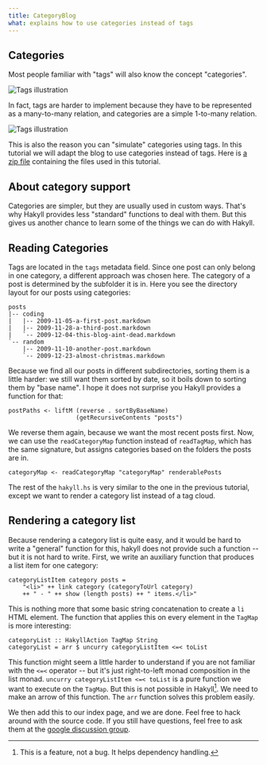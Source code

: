 ```yaml
---
title: CategoryBlog
what: explains how to use categories instead of tags
---
```


## Categories

Most people familiar with "tags" will also know the concept "categories".

![Tags illustration]($root/images/tutorial8-tags.png)

In fact, tags are harder to implement because they have to be represented as a
many-to-many relation, and categories are a simple 1-to-many relation.

![Tags illustration]($root/images/tutorial8-categories.png)

This is also the reason you can "simulate" categories using tags. In this
tutorial we will adapt the blog to use categories instead of tags. Here is
[a zip file](examples/categoryblog.zip) containing the files used in this
tutorial.

## About category support

Categories are simpler, but they are usually used in custom ways. That's why
Hakyll provides less "standard" functions to deal with them. But this gives us
another chance to learn some of the things we can do with Hakyll.

## Reading Categories

Tags are located in the `tags` metadata field. Since one post can only belong
in one category, a different approach was chosen here. The category of a post
is determined by the subfolder it is in. Here you see the directory layout for
our posts using categories:

    posts
    |-- coding
    |   |-- 2009-11-05-a-first-post.markdown
    |   |-- 2009-11-28-a-third-post.markdown
    |   `-- 2009-12-04-this-blog-aint-dead.markdown
    `-- random
        |-- 2009-11-10-another-post.markdown
        `-- 2009-12-23-almost-christmas.markdown

Because we find all our posts in different subdirectories, sorting them is a
little harder: we still want them sorted by date, so it boils down to sorting
them by "base name". I hope it does not surprise you Hakyll provides a function
for that:

~~~~~{.haskell}
postPaths <- liftM (reverse . sortByBaseName)
                   (getRecursiveContents "posts")
~~~~~

We reverse them again, because we want the most recent posts first. Now, we can
use the `readCategoryMap` function instead of `readTagMap`, which has the same
signature, but assigns categories based on the folders the posts are in.

~~~~~{.haskell}
categoryMap <- readCategoryMap "categoryMap" renderablePosts
~~~~~

The rest of the `hakyll.hs` is very similar to the one in the previous
tutorial, except we want to render a category list instead of a tag cloud.

## Rendering a category list

Because rendering a category list is quite easy, and it would be hard to
write a "general" function for this, hakyll does not provide such a function --
but it is not hard to write. First, we write an auxiliary function that produces
a list item for one category:

~~~~~{.haskell}
categoryListItem category posts =
    "<li>" ++ link category (categoryToUrl category)
    ++ " - " ++ show (length posts) ++ " items.</li>"
~~~~~

This is nothing more that some basic string concatenation to create a `li` HTML
element. The function that applies this on every element in the `TagMap` is more
interesting:

~~~~~{.haskell}
categoryList :: HakyllAction TagMap String
categoryList = arr $ uncurry categoryListItem <=< toList
~~~~~

This function might seem a little harder to understand if you are not familiar
with the `<=<` operator -- but it's just right-to-left monad composition in the
list monad. `uncurry categoryListItem <=< toList` is a pure function we want to
execute on the `TagMap`. But this is not possible in Hakyll[^1]. We need to make
an arrow of this function. The `arr` function solves this problem easily.

[^1]: This is a feature, not a bug. It helps dependency handling.

We then add this to our index page, and we are done. Feel free to hack around
with the source code. If you still have questions, feel free to ask them at the
[google discussion group](http://groups.google.com/group/hakyll).
